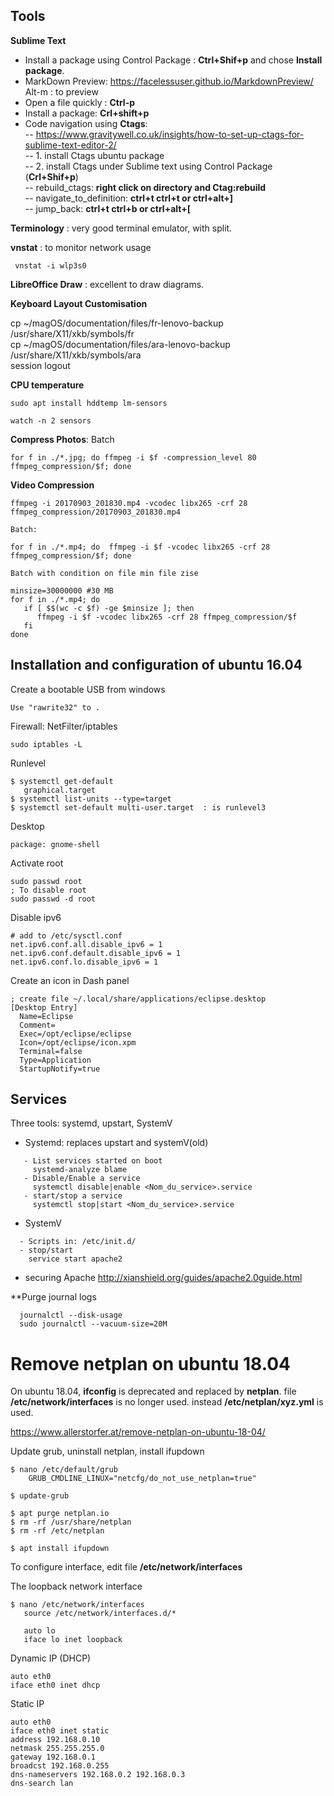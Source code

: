 ## Tools

**Sublime Text**
   - Install a package using Control Package : **Ctrl+Shif+p** and chose **Install package**.  
   - MarkDown Preview: https://facelessuser.github.io/MarkdownPreview/    
     Alt-m : to preview  
   - Open a file quickly : **Ctrl-p**  
   - Install a package:    **Crl+shift+p**  
   - Code navigation using **Ctags**:   
      -- https://www.gravitywell.co.uk/insights/how-to-set-up-ctags-for-sublime-text-editor-2/  
      -- 1. install Ctags ubuntu package  
      -- 2. install  Ctags under Sublime text using Control Package (**Crl+Shif+p**)  
      -- rebuild_ctags: **right click on directory and Ctag:rebuild**  
      -- navigate_to_definition: **ctrl+t ctrl+t or ctrl+alt+]**  
      -- jump_back: **ctrl+t ctrl+b or ctrl+alt+[**  

**Terminology** : very good terminal emulator, with split.

**vnstat** : to monitor network usage   
     
     vnstat -i wlp3s0

**LibreOffice Draw** : excellent to draw diagrams.

**Keyboard Layout Customisation**  
  
  cp ~/magOS/documentation/files/fr-lenovo-backup /usr/share/X11/xkb/symbols/fr   
  cp ~/magOS/documentation/files/ara-lenovo-backup /usr/share/X11/xkb/symbols/ara  
  session logout 


**CPU temperature**

~~~
sudo apt install hddtemp lm-sensors

watch -n 2 sensors

~~~

**Compress Photos**: Batch

    for f in ./*.jpg; do ffmpeg -i $f -compression_level 80 ffmpeg_compression/$f; done
    
**Video Compression**
    
    ffmpeg -i 20170903_201830.mp4 -vcodec libx265 -crf 28 ffmpeg_compression/20170903_201830.mp4
    
    Batch:
    
    for f in ./*.mp4; do  ffmpeg -i $f -vcodec libx265 -crf 28 ffmpeg_compression/$f; done
    
    Batch with condition on file min file zise
    
    minsize=30000000 #30 MB
    for f in ./*.mp4; do  
       if [ $$(wc -c $f) -ge $minsize ]; then 
          ffmpeg -i $f -vcodec libx265 -crf 28 ffmpeg_compression/$f
       fi
    done

## Installation and configuration of ubuntu 16.04

Create a bootable USB from windows
    
    Use "rawrite32" to .


Firewall: NetFilter/iptables

    sudo iptables -L 

Runlevel

    $ systemctl get-default
       graphical.target
    $ systemctl list-units --type=target
    $ systemctl set-default multi-user.target  : is runlevel3


Desktop

    package: gnome-shell


Activate root

    sudo passwd root
    ; To disable root
    sudo passwd -d root 


Disable ipv6

    # add to /etc/sysctl.conf
    net.ipv6.conf.all.disable_ipv6 = 1
    net.ipv6.conf.default.disable_ipv6 = 1
    net.ipv6.conf.lo.disable_ipv6 = 1

Create an icon in Dash panel

    ; create file ~/.local/share/applications/eclipse.desktop
    [Desktop Entry]
      Name=Eclipse
      Comment=
      Exec=/opt/eclipse/eclipse
      Icon=/opt/eclipse/icon.xpm
      Terminal=false
      Type=Application
      StartupNotify=true


## Services 
Three tools: systemd, upstart, SystemV

- Systemd: replaces upstart and systemV(old)
```
   - List services started on boot
     systemd-analyze blame
   - Disable/Enable a service
     systemctl disable|enable <Nom_du_service>.service
   - start/stop a service 
     systemctl stop|start <Nom_du_service>.service
```

- SystemV
```
  - Scripts in: /etc/init.d/
  - stop/start
    service start apache2
```
  
- securing Apache
  http://xianshield.org/guides/apache2.0guide.html

**Purge journal logs

~~~shell
  journalctl --disk-usage
  sudo journalctl --vacuum-size=20M
~~~


Remove netplan on ubuntu 18.04
============================================
On ubuntu 18.04, **ifconfig** is deprecated and replaced by **netplan**. file **/etc/network/interfaces** is no longer used. instead **/etc/netplan/xyz.yml** is used.

https://www.allerstorfer.at/remove-netplan-on-ubuntu-18-04/

Update grub, uninstall netplan, install ifupdown
~~~
$ nano /etc/default/grub
    GRUB_CMDLINE_LINUX="netcfg/do_not_use_netplan=true"

$ update-grub

$ apt purge netplan.io
$ rm -rf /usr/share/netplan
$ rm -rf /etc/netplan

$ apt install ifupdown
~~~

To configure interface, edit file **/etc/network/interfaces**  

The loopback network interface
~~~
$ nano /etc/network/interfaces
   source /etc/network/interfaces.d/*
   
   auto lo
   iface lo inet loopback
~~~

Dynamic IP (DHCP)
~~~
auto eth0
iface eth0 inet dhcp
~~~

Static IP
~~~
auto eth0
iface eth0 inet static
address 192.168.0.10
netmask 255.255.255.0
gateway 192.168.0.1
broadcst 192.168.0.255
dns-nameservers 192.168.0.2 192.168.0.3
dns-search lan
~~~













